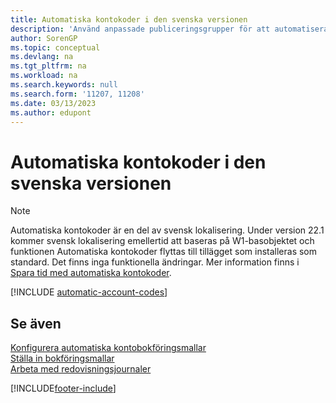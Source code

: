 ```yaml
---
title: Automatiska kontokoder i den svenska versionen
description: 'Använd anpassade publiceringsgrupper för att automatisera återkommande transaktioner i journaler, säljdokument eller inköpsdokument i den svenska versionen.'
author: SorenGP
ms.topic: conceptual
ms.devlang: na
ms.tgt_pltfrm: na
ms.workload: na
ms.search.keywords: null
ms.search.form: '11207, 11208'
ms.date: 03/13/2023
ms.author: edupont
---
```

# <a name="automatic-account-codes-in-the-swedish-version"></a>Automatiska kontokoder i den svenska versionen

> [!NOTE]
> Automatiska kontokoder är en del av svensk lokalisering. Under version 22.1 kommer svensk lokalisering emellertid att baseras på W1-basobjektet och funktionen Automatiska kontokoder flyttas till tillägget som installeras som standard. Det finns inga funktionella ändringar. Mer information finns i [Spara tid med automatiska kontokoder](automatic-account-codes.md).  

[!INCLUDE [automatic-account-codes](../includes/FISE/automatic-account-codes.md)]

## <a name="see-also"></a>Se även

[Konfigurera automatiska kontobokföringsmallar](how-to-set-up-automatic-account-posting-groups.md)  
[Ställa in bokföringsmallar](../../finance-posting-groups.md)  
[Arbeta med redovisningsjournaler](../../ui-work-general-journals.md)  


[!INCLUDE[footer-include](../../includes/footer-banner.md)]
